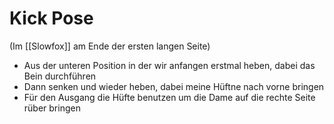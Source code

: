 # Kick Pose

(Im [[Slowfox]] am Ende der ersten langen Seite)

- Aus der unteren Position in der wir anfangen erstmal heben, dabei das Bein durchführen
- Dann senken und wieder heben, dabei meine Hüftne nach vorne bringen
- Für den Ausgang die Hüfte benutzen um die Dame auf die rechte Seite rüber bringen

